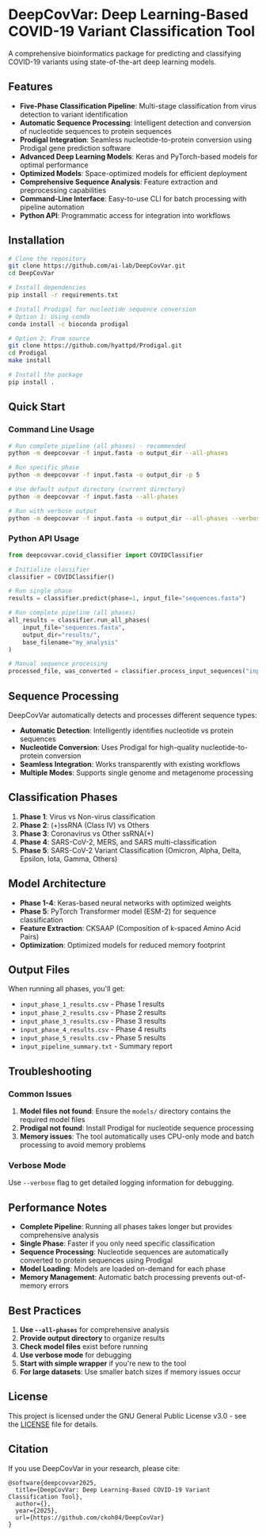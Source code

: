 # DeepCovVar: Deep Learning-Based COVID-19 Variant Classification Tool

A comprehensive bioinformatics package for predicting and classifying COVID-19 variants using state-of-the-art deep learning models.

## Features

- **Five-Phase Classification Pipeline**: Multi-stage classification from virus detection to variant identification
- **Automatic Sequence Processing**: Intelligent detection and conversion of nucleotide sequences to protein sequences
- **Prodigal Integration**: Seamless nucleotide-to-protein conversion using Prodigal gene prediction software
- **Advanced Deep Learning Models**: Keras and PyTorch-based models for optimal performance
- **Optimized Models**: Space-optimized models for efficient deployment
- **Comprehensive Sequence Analysis**: Feature extraction and preprocessing capabilities
- **Command-Line Interface**: Easy-to-use CLI for batch processing with pipeline automation
- **Python API**: Programmatic access for integration into workflows

## Installation

```bash
# Clone the repository
git clone https://github.com/ai-lab/DeepCovVar.git
cd DeepCovVar

# Install dependencies
pip install -r requirements.txt

# Install Prodigal for nucleotide sequence conversion
# Option 1: Using conda
conda install -c bioconda prodigal

# Option 2: From source
git clone https://github.com/hyattpd/Prodigal.git
cd Prodigal
make install

# Install the package
pip install .
```

## Quick Start

### Command Line Usage

```bash
# Run complete pipeline (all phases) - recommended
python -m deepcovvar -f input.fasta -o output_dir --all-phases

# Run specific phase
python -m deepcovvar -f input.fasta -o output_dir -p 5

# Use default output directory (current directory)
python -m deepcovvar -f input.fasta --all-phases

# Run with verbose output
python -m deepcovvar -f input.fasta -o output_dir --all-phases --verbose
```

### Python API Usage

```python
from deepcovvar.covid_classifier import COVIDClassifier

# Initialize classifier
classifier = COVIDClassifier()

# Run single phase
results = classifier.predict(phase=1, input_file="sequences.fasta")

# Run complete pipeline (all phases)
all_results = classifier.run_all_phases(
    input_file="sequences.fasta",
    output_dir="results/",
    base_filename="my_analysis"
)

# Manual sequence processing
processed_file, was_converted = classifier.process_input_sequences("input.fasta")
```

## Sequence Processing

DeepCovVar automatically detects and processes different sequence types:

- **Automatic Detection**: Intelligently identifies nucleotide vs protein sequences
- **Nucleotide Conversion**: Uses Prodigal for high-quality nucleotide-to-protein conversion
- **Seamless Integration**: Works transparently with existing workflows
- **Multiple Modes**: Supports single genome and metagenome processing

## Classification Phases

1. **Phase 1**: Virus vs Non-virus classification
2. **Phase 2**: (+)ssRNA (Class IV) vs Others
3. **Phase 3**: Coronavirus vs Other ssRNA(+)
4. **Phase 4**: SARS-CoV-2, MERS, and SARS multi-classification
5. **Phase 5**: SARS-CoV-2 Variant Classification (Omicron, Alpha, Delta, Epsilon, Iota, Gamma, Others)

## Model Architecture

- **Phase 1-4**: Keras-based neural networks with optimized weights
- **Phase 5**: PyTorch Transformer model (ESM-2) for sequence classification
- **Feature Extraction**: CKSAAP (Composition of k-spaced Amino Acid Pairs)
- **Optimization**: Optimized models for reduced memory footprint

## Output Files

When running all phases, you'll get:
- `input_phase_1_results.csv` - Phase 1 results
- `input_phase_2_results.csv` - Phase 2 results  
- `input_phase_3_results.csv` - Phase 3 results
- `input_phase_4_results.csv` - Phase 4 results
- `input_phase_5_results.csv` - Phase 5 results
- `input_pipeline_summary.txt` - Summary report

## Troubleshooting

### Common Issues
1. **Model files not found**: Ensure the `models/` directory contains the required model files
2. **Prodigal not found**: Install Prodigal for nucleotide sequence processing
3. **Memory issues**: The tool automatically uses CPU-only mode and batch processing to avoid memory problems

### Verbose Mode
Use `--verbose` flag to get detailed logging information for debugging.

## Performance Notes

- **Complete Pipeline**: Running all phases takes longer but provides comprehensive analysis
- **Single Phase**: Faster if you only need specific classification
- **Sequence Processing**: Nucleotide sequences are automatically converted to protein sequences using Prodigal
- **Model Loading**: Models are loaded on-demand for each phase
- **Memory Management**: Automatic batch processing prevents out-of-memory errors

## Best Practices

1. **Use `--all-phases`** for comprehensive analysis
2. **Provide output directory** to organize results
3. **Check model files** exist before running
4. **Use verbose mode** for debugging
5. **Start with simple wrapper** if you're new to the tool
6. **For large datasets**: Use smaller batch sizes if memory issues occur

## License

This project is licensed under the GNU General Public License v3.0 - see the [LICENSE](LICENSE) file for details.

## Citation

If you use DeepCovVar in your research, please cite:

```
@software{deepcovvar2025,
  title={DeepCovVar: Deep Learning-Based COVID-19 Variant Classification Tool},
  author={},
  year={2025},
  url={https://github.com/ckoh04/DeepCovVar}
}
```
